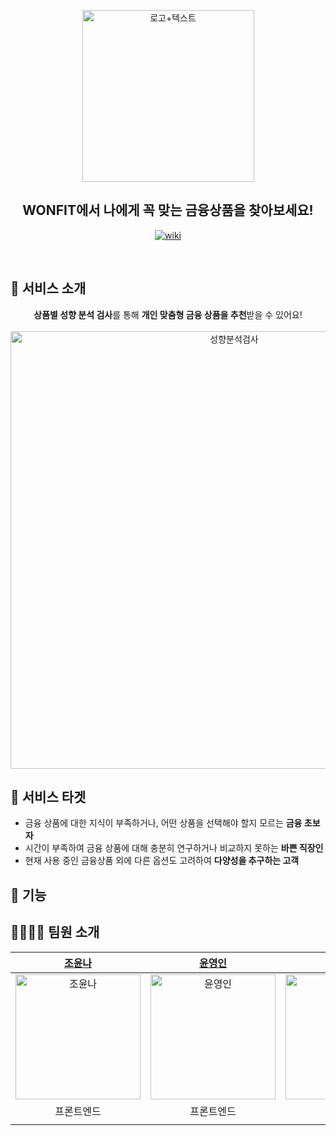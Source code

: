 <div align="center">
<p align="center">
<img width="275" alt="로고+텍스트" src="https://github.com/woorifisa-projects/WONFIT/assets/125553827/28edf3d2-d501-4ac3-8058-917d6c7f63eb">
</p>

##  WONFIT에서 나에게 꼭 맞는 금융상품을 찾아보세요!
[![wiki](http://img.shields.io/badge/-GitHub%20WiKi-black?style=flat&logo=github&logoColor=white&link=https://github.com/woorifisa-projects/WONFIT/wiki)](https://github.com/woorifisa-projects/WONFIT/wiki)
</div>

<br>

## 🧩 서비스 소개
<div align="center">
  
**상품별 성향 분석 검사**를 통해 **개인 맞춤형 금융 상품을 추천**받을 수 있어요!
<br >
<br >
<img width="700" alt="성향분석검사" src="https://github.com/woorifisa-projects/WONFIT/assets/125553827/eb7806c7-7ce9-401b-9bfb-822fe54c463e">



</div>

## 🤔 서비스 타겟

- 금융 상품에 대한 지식이 부족하거나, 어떤 상품을 선택해야 할지 모르는 **금융 초보자** <br />
- 시간이 부족하여 금융 상품에 대해 충분히 연구하거나 비교하지 못하는 **바쁜 직장인** <br />
- 현재 사용 중인 금융상품 외에 다른 옵션도 고려하여 **다양성을 추구하는 고객**



## 🧩 기능


## 👨‍👨‍👧‍👧 팀원 소개
|[조윤나](https://github.com/younnacho)|[윤영인](https://github.com/purple11-11)|[정주영](https://github.com/suwonhansibak)|[유재원](https://github.com/Jaewonnnn)|
|:---:|:---:|:---:|:---:|
|<img width="200" alt="조윤나" src="https://github.com/woorifisa-projects/WONFIT/assets/125553827/c8b8b54e-0e3e-40b5-b5b5-6df79a882dd6">|<img width="200" alt="윤영인" src="https://github.com/woorifisa-projects/WONFIT/assets/125553827/1353b53d-1451-4556-be7b-4de69f793b87">|<img width="200" alt="정주영" src="https://github.com/woorifisa-projects/WONFIT/assets/125553827/be6a02ae-9af9-4c44-82d8-2377d990a335">|<img width="200" alt="유재원" src="https://github.com/woorifisa-projects/WONFIT/assets/125553827/1fe74339-1059-429e-adbb-bb7c30999ef3">|
|프론트엔드|프론트엔드|백엔드|백엔드|
|||||
